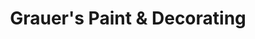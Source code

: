 ---
title: "Grauer's Paint & Decorating"
url: /lititz/grauers-paint-und-decorating/
shop: Raumausstattung
---